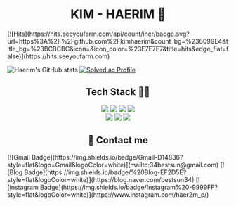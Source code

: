 
<div align=center><h1>KIM - HAERIM 👋</h1></div>
[![Hits](https://hits.seeyoufarm.com/api/count/incr/badge.svg?url=https%3A%2F%2Fgithub.com%2Fkimhaerim&count_bg=%236099E4&title_bg=%23BCBCBC&icon=&icon_color=%23E7E7E7&title=hits&edge_flat=false)](https://hits.seeyoufarm.com)

![Haerim's GitHub stats](https://github-readme-stats.vercel.app/api?username=kimhaerim&show_icons=true&theme=radical)
[![Solved.ac Profile](http://mazassumnida.wtf/api/generate_badge?boj=bestsun34)](https://solved.ac/bestsun34)

<div align=center><h2>Tech Stack 👩‍💻</h2></div>
<div align=center>
<img src="https://img.shields.io/badge/C++-E34F26?style=for-the-badge&logo=C++&logoColor=white">
<img src="https://img.shields.io/badge/JAVA-007396?style=for-the-badge&logo=JAVA&logoColor=white">
<img src="https://img.shields.io/badge/python-3776AB?style=for-the-badge&logo=python&logoColor=white">
<img src="https://img.shields.io/badge/Spring-6DB33F?style=for-the-badge&logo=Spring&logoColor=white">
<br>

<img src="https://img.shields.io/badge/aws-232F3E?style=for-the-badge&logo=aws&logoColor=white">
<img src="https://img.shields.io/badge/MYSQL-4479A1?style=for-the-badge&logo=MYSQL&logoColor=white">
<img src="https://img.shields.io/badge/Github-181717?style=for-the-badge&logo=Github&logoColor=white">
<br>
</div>

<div align=center><h2>💬 Contact me</h2></div>
[![Gmail Badge](https://img.shields.io/badge/Gmail-D14836?style=flat&logo=Gmail&logoColor=white)](mailto:34bestsun@gmail.com)
[![Blog Badge](https://img.shields.io/badge/%20Blog-EF2D5E?style=flat&logoColor=white)](https://blog.naver.com/bestsun34)
[![instagram Badge](https://img.shields.io/badge/Instagram%20-9999FF?style=flat&logoColor=white)](https://www.instagram.com/haer2m_e/)


